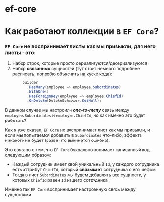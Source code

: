 # ef-core

# Как работают коллекции в `EF Core`?
### `EF Core` не воспринимает листы как мы привыкли, для него листы - это:
  1. Набор строк, которые просто сериализуются/десериализуются
  2. Набор **связанных** сущностей (тут стоит немного подробнее расписать, попробю объяснить на куске кода):
  ```csharp
          builder
            .HasMany(employee => employee.Subordinates)
            .WithOne()
            .HasForeignKey(employee => employee.ChiefId)
            .OnDelete(DeleteBehavior.SetNull);
  ```
  В данном случае мы настроили _**one-to-many**_ связь между `employee.Subordinates` и `employee.ChiefId`, но как именно это будет работать?
  
  Как я уже сказал, `EF Core` не воспринимает лист как мы привыкли, и если мы попытаемся добавить в `Subordinates` что-либо, эффекта никакого не будет (разве что выкинется ошибка).

  Это связано с тем, что `EF Core` буквально понимает написанный код следующим образом: 
  - Каждый сотрудник имеет свой уникальный `Id`, у каждого сотрудника есть аттрибут `ChiefId`, который **связывает** сотрудника с его шефом
  - Тогда в лист `Subordinates` мы будем добавлять все сущности, у которых `ChiefId` равен `Id` нашего сотрудника

  Именно так `EF Core` воспринимает настроенную связь между сущностями

